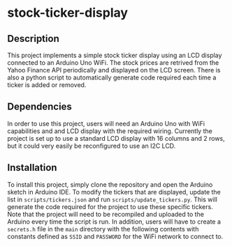 # stock-ticker-display

## Description
This project implements a simple stock ticker display using an LCD display connected to an Arduino Uno WiFi. The stock prices are retrived from the Yahoo Finance API periodically and displayed on the LCD screen. There is also a python script to automatically generate code required each time a ticker is added or removed.

## Dependencies
In order to use this project, users will need an Arduino Uno with WiFi capabilities and and LCD display with the required wiring. Currently the project is set up to use a standard LCD display with 16 columns and 2 rows, but it could very easily be reconfigured to use an I2C LCD.

## Installation
To install this project, simply clone the repository and open the Arduino sketch in Arduino IDE. To modify the tickers that are displayed, update the list in `scripts/tickers.json` and run `scripts/update_tickers.py`. This will generate the code required for the project to use these specific tickers. Note that the project will need to be recompiled and uploaded to the Arduino every time the script is run. In addition, users will have to create a `secrets.h` file in the `main` directory with the following contents with constants defined as `SSID` and `PASSWORD` for the WiFi network to connect to.
